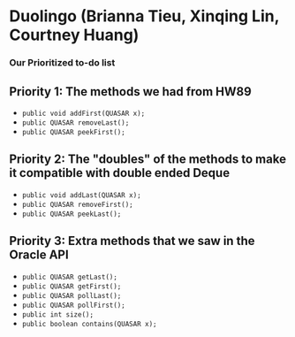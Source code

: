# Duolingo (Brianna Tieu, Xinqing Lin, Courtney Huang)
### Our Prioritized to-do list

## Priority 1: The methods we had from HW89
- `public void addFirst(QUASAR x);`
- `public QUASAR removeLast();`
- `public QUASAR peekFirst();`

## Priority 2: The "doubles" of the methods to make it compatible with double ended Deque
- `public void addLast(QUASAR x);`
- `public QUASAR removeFirst();`
- `public QUASAR peekLast();`

## Priority 3: Extra methods that we saw in the Oracle API
- `public QUASAR getLast();`
- `public QUASAR getFirst();`
- `public QUASAR pollLast();`
- `public QUASAR pollFirst();`
- `public int size();`
- `public boolean contains(QUASAR x);`
